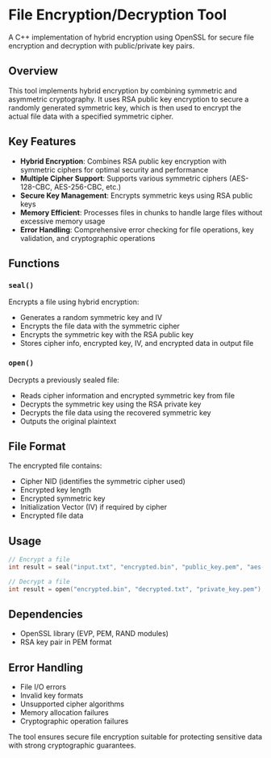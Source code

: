 # File Encryption/Decryption Tool

A C++ implementation of hybrid encryption using OpenSSL for secure file encryption and decryption with public/private key pairs.

## Overview
This tool implements hybrid encryption by combining symmetric and asymmetric cryptography. It uses RSA public key encryption to secure a randomly generated symmetric key, which is then used to encrypt the actual file data with a specified symmetric cipher.

## Key Features
- **Hybrid Encryption**: Combines RSA public key encryption with symmetric ciphers for optimal security and performance
- **Multiple Cipher Support**: Supports various symmetric ciphers (AES-128-CBC, AES-256-CBC, etc.)
- **Secure Key Management**: Encrypts symmetric keys using RSA public keys
- **Memory Efficient**: Processes files in chunks to handle large files without excessive memory usage
- **Error Handling**: Comprehensive error checking for file operations, key validation, and cryptographic operations

## Functions

### `seal()`
Encrypts a file using hybrid encryption:
- Generates a random symmetric key and IV
- Encrypts the file data with the symmetric cipher
- Encrypts the symmetric key with the RSA public key
- Stores cipher info, encrypted key, IV, and encrypted data in output file

### `open()`
Decrypts a previously sealed file:
- Reads cipher information and encrypted symmetric key from file
- Decrypts the symmetric key using the RSA private key
- Decrypts the file data using the recovered symmetric key
- Outputs the original plaintext

## File Format
The encrypted file contains:
- Cipher NID (identifies the symmetric cipher used)
- Encrypted key length
- Encrypted symmetric key
- Initialization Vector (IV) if required by cipher
- Encrypted file data

## Usage
```cpp
// Encrypt a file
int result = seal("input.txt", "encrypted.bin", "public_key.pem", "aes-128-cbc");

// Decrypt a file
int result = open("encrypted.bin", "decrypted.txt", "private_key.pem");
```

## Dependencies
- OpenSSL library (EVP, PEM, RAND modules)
- RSA key pair in PEM format

## Error Handling
- File I/O errors
- Invalid key formats
- Unsupported cipher algorithms
- Memory allocation failures
- Cryptographic operation failures

The tool ensures secure file encryption suitable for protecting sensitive data with strong cryptographic guarantees.
